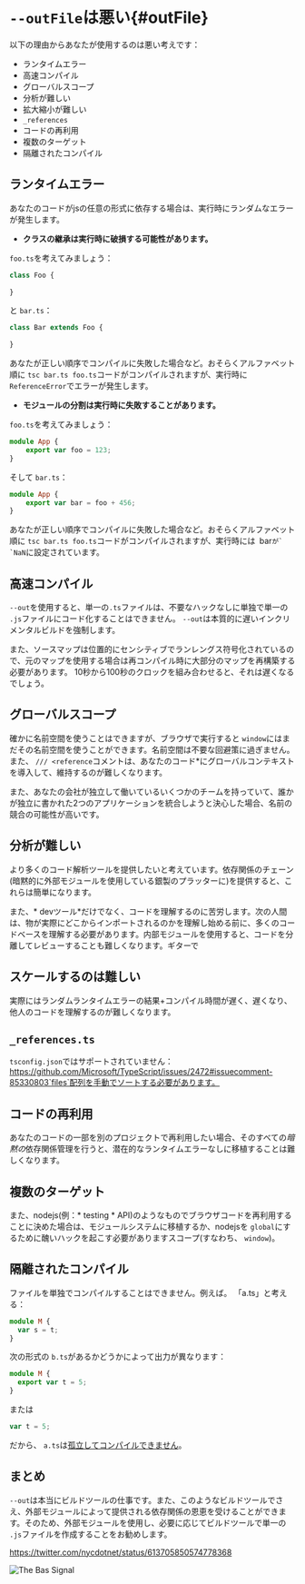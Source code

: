 # `--outFile`は悪い{#outFile}

以下の理由からあなたが使用するのは悪い考えです：

* ランタイムエラー
* 高速コンパイル
* グローバルスコープ
* 分析が難しい
* 拡大縮小が難しい
* `_references`
* コードの再利用
* 複数のターゲット
* 隔離されたコンパイル

## ランタイムエラー

あなたのコードがjsの任意の形式に依存する場合は、実行時にランダムなエラーが発生します。

* **クラスの継承は実行時に破損する可能性があります。**

`foo.ts`を考えてみましょう：
```ts
class Foo {
    
}
```

と `bar.ts`：
```ts
class Bar extends Foo {
    
}
```

あなたが正しい順序でコンパイルに失敗した場合など。おそらくアルファベット順に `tsc bar.ts foo.ts`コードがコンパイルされますが、実行時に`ReferenceError`でエラーが発生します。

* **モジュールの分割は実行時に失敗することがあります。**

`foo.ts`を考えてみましょう：
```ts
module App {
    export var foo = 123;
}
```
そして `bar.ts`：
```ts
module App {
    export var bar = foo + 456;
}
```

あなたが正しい順序でコンパイルに失敗した場合など。おそらくアルファベット順に `tsc bar.ts foo.ts`コードがコンパイルされますが、実行時には` `bar``が` `NaN``に設定されています。

## 高速コンパイル
`--out`を使用すると、単一の`.ts`ファイルは、不要なハックなしに単独で単一の `.js`ファイルにコード化することはできません。 `--out`は本質的に遅いインクリメンタルビルドを強制します。

また、ソースマップは位置的にセンシティブでランレングス符号化されているので、元のマップを使用する場合は再コンパイル時に大部分のマップを再構築する必要があります。 10秒から100秒のクロックを組み合わせると、それは遅くなるでしょう。

## グローバルスコープ
確かに名前空間を使うことはできますが、ブラウザで実行すると `window`にはまだその名前空間を使うことができます。名前空間は不要な回避策に過ぎません。また、 `/// <reference`コメントは、あなたのコード*にグローバルコンテキストを導入して、維持するのが難しくなります。

また、あなたの会社が独立して働いているいくつかのチームを持っていて、誰かが独立に書かれた2つのアプリケーションを統合しようと決心した場合、名前の競合の可能性が高いです。

## 分析が難しい
より多くのコード解析ツールを提供したいと考えています。依存関係のチェーン(暗黙的に外部モジュールを使用している銀製のプラッターに)を提供すると、これらは簡単になります。

また、* devツール*だけでなく、コードを理解するのに苦労します。次の人間は、物が実際にどこからインポートされるのかを理解し始める前に、多くのコードベースを理解する必要があります。内部モジュールを使用すると、コードを分離してレビューすることも難しくなります。ギターで

## スケールするのは難しい
実際にはランダムランタイムエラーの結果+コンパイル時間が遅く、遅くなり、他人のコードを理解するのが難しくなります。

## `_references.ts`
`tsconfig.json`ではサポートされていません：https://github.com/Microsoft/TypeScript/issues/2472#issuecomment-85330803`files`配列を手動でソートする必要があります。

## コードの再利用
あなたのコードの一部を別のプロジェクトで再利用したい場合、そのすべての*暗黙の*依存関係管理を行うと、潜在的なランタイムエラーなしに移植することは難しくなります。

## 複数のターゲット
また、nodejs(例：* testing * API)のようなものでブラウザコードを再利用することに決めた場合は、モジュールシステムに移植するか、nodejsを `global`にするために醜いハックを起こす必要がありますスコープ(すなわち、 `window`)。

## 隔離されたコンパイル
ファイルを単独でコンパイルすることはできません。例えば。 「a.ts」と考える：
```ts
module M {
  var s = t;
}
```
次の形式の `b.ts`があるかどうかによって出力が異なります：
```ts
module M {
  export var t = 5;
}
```
または
```ts
var t = 5;
```
だから、 `a.ts`は[孤立してコンパイルできません](https://github.com/Microsoft/TypeScript/issues/2715)。

## まとめ
`--out`は本当にビルドツールの仕事です。また、このようなビルドツールでさえ、外部モジュールによって提供される依存関係の恩恵を受けることができます。そのため、外部モジュールを使用し、必要に応じてビルドツールで単一の `.js`ファイルを作成することをお勧めします。

https://twitter.com/nycdotnet/status/613705850574778368

![The Bas Signal](https://pbs.twimg.com/media/CIRSOBmWsAQdzvP.jpg)
